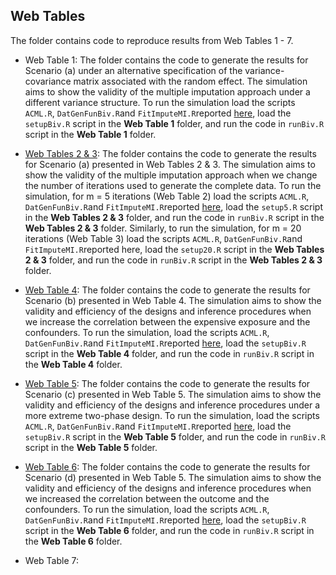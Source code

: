 ## Web Tables

The folder contains code to reproduce results from Web Tables 1 - 7.

* Web Table 1:  The folder contains the code to generate the results for Scenario (a) under an alternative specification of the variance-covariance matrix associated with the random effect. The simulation aims to show the validity of the multiple imputation approach under a different variance structure. To run the simulation load the scripts `ACML.R`, `DatGenFunBiv.R`and `FitImputeMI.R`reported [here](https://github.com/ChiaraDG/MultivariateODS_LMM/tree/main/Simulation%20Studies), load the `setupBiv.R` script in the **Web Table 1** folder, and run the code in `runBiv.R` script in the **Web Table 1** folder. 

* [Web Tables 2 & 3](https://github.com/ChiaraDG/MultivariateODS_LMM/tree/main/Simulation%20Studies/Web%20Tables/Web%20Tables%202%20%26%203): The folder contains the code to generate the results for Scenario (a) presented in Web Tables 2 & 3. The simulation aims to show the validity of the multiple imputation approach when we change the number of iterations used to generate the complete data. To run the simulation, for m = 5 iterations (Web Table 2) load the scripts `ACML.R`, `DatGenFunBiv.R`and `FitImputeMI.R`reported [here](https://github.com/ChiaraDG/MultivariateODS_LMM/tree/main/Simulation%20Studies), load the `setup5.R` script in the **Web Tables 2 & 3** folder, and run the code in `runBiv.R` script in the **Web Tables 2 & 3** folder. Similarly, to run the simulation, for m = 20 iterations (Web Table 3) load the scripts `ACML.R`, `DatGenFunBiv.R`and `FitImputeMI.R`reported here, load the `setup20.R` script in the **Web Tables 2 & 3** folder, and run the code in `runBiv.R` script in the **Web Tables 2 & 3** folder.

* [Web Table 4](https://github.com/ChiaraDG/MultivariateODS_LMM/tree/main/Simulation%20Studies/Web%20Tables/Web%20Table%204): The folder contains the code to generate the results for Scenario (b) presented in Web Table 4. The simulation aims to show the validity and efficiency of the designs and inference procedures when we increase the correlation between the expensive exposure and the confounders. To run the simulation, load the scripts `ACML.R`, `DatGenFunBiv.R`and `FitImputeMI.R`reported [here](https://github.com/ChiaraDG/MultivariateODS_LMM/tree/main/Simulation%20Studies), load the `setupBiv.R` script in the **Web Table 4** folder, and run the code in `runBiv.R` script in the **Web Table 4** folder.

* [Web Table 5](https://github.com/ChiaraDG/MultivariateODS_LMM/blob/main/Simulation%20Studies/Web%20Tables/Web%20Table%205/setupBiv.R): The folder contains the code to generate the results for Scenario (c) presented in Web Table 5. The simulation aims to show the validity and efficiency of the designs and inference procedures under a more extreme two-phase design. To run the simulation, load the scripts `ACML.R`, `DatGenFunBiv.R`and `FitImputeMI.R`reported [here](https://github.com/ChiaraDG/MultivariateODS_LMM/tree/main/Simulation%20Studies), load the `setupBiv.R` script in the **Web Table 5** folder, and run the code in `runBiv.R` script in the **Web Table 5** folder.

* [Web Table 6](https://github.com/ChiaraDG/MultivariateODS_LMM/blob/main/Simulation%20Studies/Web%20Tables/Web%20Table%206/setupBiv.R): The folder contains the code to generate the results for Scenario (d) presented in Web Table 5. The simulation aims to show the validity and efficiency of the designs and inference procedures when we increased the correlation between the outcome and the confounders. To run the simulation, load the scripts `ACML.R`, `DatGenFunBiv.R`and `FitImputeMI.R`reported [here](https://github.com/ChiaraDG/MultivariateODS_LMM/tree/main/Simulation%20Studies), load the `setupBiv.R` script in the **Web Table 6** folder, and run the code in `runBiv.R` script in the **Web Table 6** folder.

* Web Table 7:

